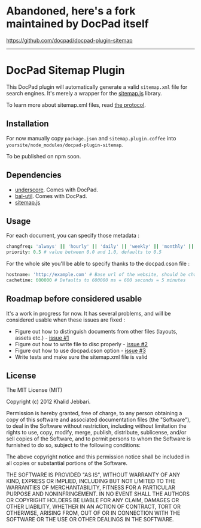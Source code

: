 # Abandoned, here's a fork maintained by DocPad itself

https://github.com/docpad/docpad-plugin-sitemap

---

# DocPad Sitemap Plugin

This DocPad plugin will automatically generate a valid `sitemap.xml` file for search engines. It's merely a wrapper for the [sitemap.js](https://github.com/ekalinin/sitemap.js) library.

To learn more about sitemap.xml files, read [the protocol](http://www.sitemaps.org/).

## Installation

For now manually copy `package.json` and `sitemap.plugin.coffee` into `yoursite/node_modules/docpad-plugin-sitemap`.

To be published on npm soon.

## Dependencies

- [underscore](http://documentcloud.github.com/underscore/). Comes with DocPad.
- [bal-util](https://github.com/balupton/bal-util/). Comes with DocPad.
- [sitemap.js](https://github.com/ekalinin/sitemap.js)

## Usage

For each document, you can specify those metadata :

``` coffee
changfreq: 'always' || 'hourly' || 'daily' || 'weekly' || 'monthly' || 'yearly' || 'never' # Change frequency, defaults to 'weekly'
priority: 0.5 # value between 0.0 and 1.0, defaults to 0.5
```

For the whole site you'll be able to specify thanks to the docpad.cson file :

``` coffee
hostname: 'http://example.com' # Base url of the website, should be changed
cachetime: 600000 # Defaults to 600000 ms = 600 seconds = 5 minutes
```

## Roadmap before considered usable

It's a work in progress for now. It has several problems, and will be considered usable when these issues are fixed :

- Figure out how to distinguish documents from other files (layouts, assets etc.) - [issue #1](https://github.com/DjebbZ/docpad-plugin-sitemap/issues/1)
- Figure out how to write file to disc properly - [issue #2](https://github.com/DjebbZ/docpad-plugin-sitemap/issues/2)
- Figure out how to use docpad.cson option - [issue #3](https://github.com/DjebbZ/docpad-plugin-sitemap/issues/3)
- Write tests and make sure the sitemap.xml file is valid


## License

The MIT License (MIT)

Copyright (c) 2012 Khalid Jebbari.

Permission is hereby granted, free of charge, to any person obtaining a copy of this software and associated documentation files (the "Software"), to deal in the Software without restriction, including without limitation the rights to use, copy, modify, merge, publish, distribute, sublicense, and/or sell copies of the Software, and to permit persons to whom the Software is furnished to do so, subject to the following conditions:

The above copyright notice and this permission notice shall be included in all copies or substantial portions of the Software.

THE SOFTWARE IS PROVIDED "AS IS", WITHOUT WARRANTY OF ANY KIND, EXPRESS OR IMPLIED, INCLUDING BUT NOT LIMITED TO THE WARRANTIES OF MERCHANTABILITY, FITNESS FOR A PARTICULAR PURPOSE AND NONINFRINGEMENT. IN NO EVENT SHALL THE AUTHORS OR COPYRIGHT HOLDERS BE LIABLE FOR ANY CLAIM, DAMAGES OR OTHER LIABILITY, WHETHER IN AN ACTION OF CONTRACT, TORT OR OTHERWISE, ARISING FROM, OUT OF OR IN CONNECTION WITH THE SOFTWARE OR THE USE OR OTHER DEALINGS IN THE SOFTWARE.
